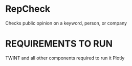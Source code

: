 # RepCheck
Checks public opinion on a keyword, person, or company

# REQUIREMENTS TO RUN
TWINT and all other components required to run it
Plotly
